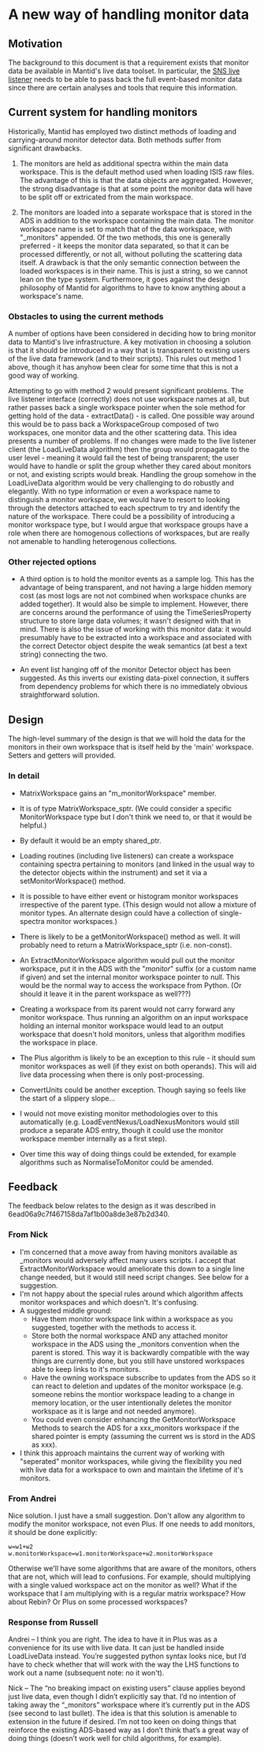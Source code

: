 A new way of handling monitor data
==================================

Motivation
----------

The background to this document is that a requirement exists that monitor data be available in Mantid's live data toolset. In particular, the [SNS live listener](https://github.com/mantidproject/mantid/blob/master/Code/Mantid/Framework/LiveData/src/SNSLiveEventDataListener.cpp) needs to be able to pass back the full event-based monitor data since there are certain analyses and tools that require this information.

Current system for handling monitors
------------------------------------

Historically, Mantid has employed two distinct methods of loading and carrying-around monitor detector data. Both methods suffer from significant drawbacks.

1. The monitors are held as additional spectra within the main data workspace. This is the default method used when loading ISIS raw files. The advantage of this is that the data objects are aggregated. However, the strong disadvantage is that at some point the monitor data will have to be split off or extricated from the main workspace.

2. The monitors are loaded into a separate workspace that is stored in the ADS in addition to the workspace containing the main data. The monitor workspace name is set to match that of the data workspace, with "_monitors" appended. Of the two methods, this one is generally preferred - it keeps the monitor data separated, so that it can be processed differently, or not all, without polluting the scattering data itself. A drawback is that the only semantic connection between the loaded workspaces is in their name. This is just a string, so we cannot lean on the type system. Furthermore, it goes against the design philosophy of Mantid for algorithms to have to know anything about a workspace's name.

### Obstacles to using the current methods

A number of options have been considered in deciding how to bring monitor data to Mantid's live infrastructure. A key motivation in choosing a solution is that it should be introduced in a way that is transparent to existing users of the live data framework (and to their scripts). This rules out method 1 above, though it has anyhow been clear for some time that this is not a good way of working. 

Attempting to go with method 2 would present significant problems. The live listener interface (correctly) does not use workspace names at all, but rather passes back a single workspace pointer when the sole method for getting hold of the data - extractData() - is called. One possible way around this would be to pass back a WorkspaceGroup composed of two workspaces, one monitor data and the other scattering data. This idea presents a number of problems. If no changes were made to the live listener client (the LoadLiveData algorithm) then the group would propagate to the user level - meaning it would fail the test of being transparent; the user would have to handle or split the group whether they cared about monitors or not, and existing scripts would break. Handling the group somehow in the LoadLiveData algorithm would be very challenging to do robustly and elegantly. With no type information or even a workspace name to distinguish a monitor workspace, we would have to resort to looking through the detectors attached to each spectrum to try and identify the nature of the workspace. There could be a possibility of introducing a monitor workspace type, but I would argue that workspace groups have a role when there are homogenous collections of workspaces, but are really not amenable to handling heterogenous collections.

### Other rejected options

- A third option is to hold the monitor events as a sample log. This has the advantage of being transparent, and not having a large hidden memory cost (as most logs are not not combined when workspace chunks are added together). It would also be simple to implement. However, there are concerns around the performance of using the TimeSeriesProperty structure to store large data volumes; it wasn't designed with that in mind. There is also the issue of working with this monitor data: it would presumably have to be extracted into a workspace and associated with the correct Detector object despite the weak semantics (at best a text string) connecting the two.

- An event list hanging off of the monitor Detector object has been suggested. As this inverts our existing data-pixel connection, it suffers from dependency problems for which there is no immediately obvious straightforward solution.

Design
------

The high-level summary of the design is that we will hold the data for the monitors in their own workspace that is itself held by the 'main' workspace. Setters and getters will provided.

### In detail

- MatrixWorkspace gains an "m_monitorWorkspace" member. 
- It is of type MatrixWorkspace_sptr. (We could consider a specific MonitorWorkspace type but I don't think we need to, or that it would be helpful.)
- By default it would be an empty shared_ptr.
- Loading routines (including live listeners) can create a workspace containing spectra pertaining to monitors (and linked in the usual way to the detector objects within the instrument) and set it via a setMonitorWorkspace() method.
- It is possible to have either event or histogram monitor workspaces irrespective of the parent type. (This design would not allow a mixture of monitor types. An alternate design could have a collection of single-spectra monitor workspaces.)
- There is likely to be a getMonitorWorkspace() method as well. It will probably need to return a MatrixWorkspace_sptr (i.e. non-const).
- An ExtractMonitorWorkspace algorithm would pull out the monitor workspace, put it in the ADS with the "_monitor_" suffix (or a custom name if given) and set the internal monitor workspace pointer to null. This would be the normal way to access the workspace from Python. (Or should it leave it in the parent workspace as well???)
- Creating a workspace from its parent would not carry forward any monitor workspace. Thus running an algorithm on an input workspace holding an internal monitor workspace would lead to an output workspace that doesn't hold monitors, unless that algorithm modifies the workspace in place.
- The Plus algorithm is likely to be an exception to this rule - it should sum monitor workspaces as well (if they exist on both operands). This will aid live data processing when there is only post-processing.
- ConvertUnits could be another exception. Though saying so feels like the start of a slippery slope...

- I would not move existing monitor methodologies over to this automatically (e.g. LoadEventNexus/LoadNexusMonitors would still produce a separate ADS entry, though it could use the monitor workspace member internally as a first step).
- Over time this way of doing things could be extended, for example algorithms such as NormaliseToMonitor could be amended.


Feedback
--------

The feedback below relates to the design as it was described in 6ead06a9c7f467158da7af1b00a8de3e87b2d340.

### From Nick
- I'm concerned that a move away from having monitors available as _monitors would adversely affect many users scripts.  I accept that ExtractMonitorWorkspace would ameliorate this down to a single line change needed, but it would still need script changes.  See below for a suggestion.
- I'm not happy about the special rules around which algorithm affects monitor workspaces and which doesn't.  It's confusing.
- A suggested middle ground:
  - Have them monitor workspace link within a workspace as you suggested, together with the methods to access it.
  - Store both the normal workspace AND any attached monitor workspace in the ADS using the _monitors convention when the parent is stored.  This way it is backwardly compatible with the way things are currently done, but you still have unstored workspaces able to keep links to it's monitors.
  - Have the owning workspace subscribe to updates from the ADS so it can react to deletion and updates of the monitor workspace (e.g. someone rebins the montior workspace leading to a change in memory location, or the user intentionally deletes the monitor workspace as it is large and not needed anymore).
  - You could even consider enhancing the GetMonitorWorkspace Methods to search the ADS for a xxx_monitors workspace if the shared pointer is empty (assuming the current ws is stord in the ADS as xxx).
- I think this approach maintains the current way of working with "seperated" monitor workspaces, while giving the flexibility you ned with live data for a workspace to own and maintain the lifetime of it's monitors.

### From Andrei
Nice solution. I just have a small suggestion. Don't allow any algorithm to modify the monitor workspace, not even Plus. If one needs to add monitors, it should be done explicitly:

    w=w1+w2
    w.monitorWorkspace=w1.monitorWorkspace+w2.monitorWorkspace

Otherwise we'll have some algorithms that are aware of the monitors, others that are not, which will lead to confusions. For example, should multiplying with a single valued workspace act on the monitor as well? What if the workspace that I am multiplying with is a regular matrix workspace? How about Rebin? Or Plus on some processed workspaces?

### Response from Russell
Andrei – I think you are right. The idea to have it in Plus was as a convenience for its use with live data. It can just be handled inside LoadLiveData instead. You’re suggested python syntax looks nice, but I’d have to check whether that will work with the way the LHS functions to work out a name (subsequent note: no it won't).

Nick – The “no breaking impact on existing users” clause applies beyond just live data, even though I didn’t explicitly say that. I’d no intention of taking away the “_monitors” workspace where it’s currently put in the ADS (see second to last bullet). The idea is that this solution is amenable to extension in the future if desired. I’m not too keen on doing things that reinforce the existing ADS-based way as I don’t think that’s a great way of doing things (doesn’t work well for child algorithms, for example).
